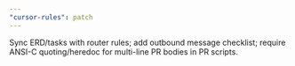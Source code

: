 ```yaml
---
"cursor-rules": patch
---
```


Sync ERD/tasks with router rules; add outbound message checklist; require ANSI-C quoting/heredoc for multi-line PR bodies in PR scripts.
